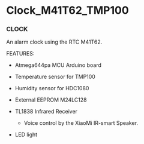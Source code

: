 # Clock_M41T62_TMP100
### CLOCK
An alarm clock using the RTC M41T62.  

FEATURES:

* Atmega644pa MCU Arduino board

* Temperature sensor for TMP100

* Humidity sensor for HDC1080

* External EEPROM M24LC128

* TL1838 Infrared Receiver
    * Voice control by the XiaoMi IR-smart Speaker.

* LED light



